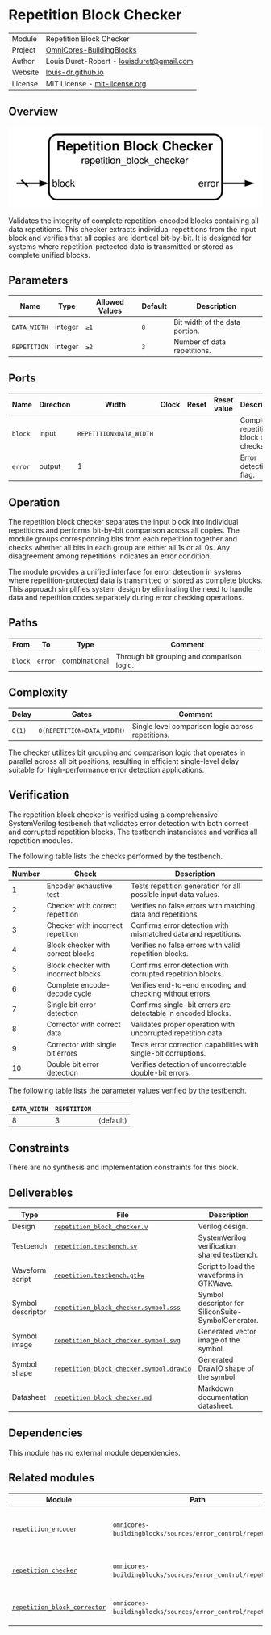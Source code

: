 # Repetition Block Checker

|         |                                                                                  |
| ------- | -------------------------------------------------------------------------------- |
| Module  | Repetition Block Checker                                                         |
| Project | [OmniCores-BuildingBlocks](https://github.com/Louis-DR/OmniCores-BuildingBlocks) |
| Author  | Louis Duret-Robert - [louisduret@gmail.com](mailto:louisduret@gmail.com)         |
| Website | [louis-dr.github.io](https://louis-dr.github.io)                                 |
| License | MIT License - [mit-license.org](https://mit-license.org)                         |

## Overview

![repetition_block_checker](repetition_block_checker.symbol.svg)

Validates the integrity of complete repetition-encoded blocks containing all data repetitions. This checker extracts individual repetitions from the input block and verifies that all copies are identical bit-by-bit. It is designed for systems where repetition-protected data is transmitted or stored as complete unified blocks.

## Parameters

| Name         | Type    | Allowed Values | Default | Description                    |
| ------------ | ------- | -------------- | ------- | ------------------------------ |
| `DATA_WIDTH` | integer | `≥1`           | `8`     | Bit width of the data portion. |
| `REPETITION` | integer | `≥2`           | `3`     | Number of data repetitions.    |

## Ports

| Name    | Direction | Width                   | Clock | Reset | Reset value | Description                              |
| ------- | --------- | ----------------------- | ----- | ----- | ----------- | ---------------------------------------- |
| `block` | input     | `REPETITION×DATA_WIDTH` |       |       |             | Complete repetition block to be checked. |
| `error` | output    | 1                       |       |       |             | Error detection flag.                    |

## Operation

The repetition block checker separates the input block into individual repetitions and performs bit-by-bit comparison across all copies. The module groups corresponding bits from each repetition together and checks whether all bits in each group are either all 1s or all 0s. Any disagreement among repetitions indicates an error condition.

The module provides a unified interface for error detection in systems where repetition-protected data is transmitted or stored as complete blocks. This approach simplifies system design by eliminating the need to handle data and repetition codes separately during error checking operations.

## Paths

| From    | To      | Type          | Comment                                    |
| ------- | ------- | ------------- | ------------------------------------------ |
| `block` | `error` | combinational | Through bit grouping and comparison logic. |

## Complexity

| Delay  | Gates                      | Comment                                           |
| ------ | -------------------------- | ------------------------------------------------- |
| `O(1)` | `O(REPETITION×DATA_WIDTH)` | Single level comparison logic across repetitions. |

The checker utilizes bit grouping and comparison logic that operates in parallel across all bit positions, resulting in efficient single-level delay suitable for high-performance error detection applications.

## Verification

The repetition block checker is verified using a comprehensive SystemVerilog testbench that validates error detection with both correct and corrupted repetition blocks. The testbench instanciates and verifies all repetition modules.

The following table lists the checks performed by the testbench.

| Number | Check                               | Description                                                      |
| ------ | ----------------------------------- | ---------------------------------------------------------------- |
| 1      | Encoder exhaustive test             | Tests repetition generation for all possible input data values.  |
| 2      | Checker with correct repetition     | Verifies no false errors with matching data and repetitions.     |
| 3      | Checker with incorrect repetition   | Confirms error detection with mismatched data and repetitions.   |
| 4      | Block checker with correct blocks   | Verifies no false errors with valid repetition blocks.           |
| 5      | Block checker with incorrect blocks | Confirms error detection with corrupted repetition blocks.       |
| 6      | Complete encode-decode cycle        | Verifies end-to-end encoding and checking without errors.        |
| 7      | Single bit error detection          | Confirms single-bit errors are detectable in encoded blocks.     |
| 8      | Corrector with correct data         | Validates proper operation with uncorrupted repetition data.     |
| 9      | Corrector with single bit errors    | Tests error correction capabilities with single-bit corruptions. |
| 10     | Double bit error detection          | Verifies detection of uncorrectable double-bit errors.           |

The following table lists the parameter values verified by the testbench.

| `DATA_WIDTH` | `REPETITION` |           |
| ------------ | ------------ | --------- |
| 8            | 3            | (default) |

## Constraints

There are no synthesis and implementation constraints for this block.

## Deliverables

| Type              | File                                                                               | Description                                         |
| ----------------- | ---------------------------------------------------------------------------------- | --------------------------------------------------- |
| Design            | [`repetition_block_checker.v`](repetition_block_checker.v)                         | Verilog design.                                     |
| Testbench         | [`repetition.testbench.sv`](repetition.testbench.sv)                               | SystemVerilog verification shared testbench.        |
| Waveform script   | [`repetition.testbench.gtkw`](repetition.testbench.gtkw)                           | Script to load the waveforms in GTKWave.            |
| Symbol descriptor | [`repetition_block_checker.symbol.sss`](repetition_block_checker.symbol.sss)       | Symbol descriptor for SiliconSuite-SymbolGenerator. |
| Symbol image      | [`repetition_block_checker.symbol.svg`](repetition_block_checker.symbol.svg)       | Generated vector image of the symbol.               |
| Symbol shape      | [`repetition_block_checker.symbol.drawio`](repetition_block_checker.symbol.drawio) | Generated DrawIO shape of the symbol.               |
| Datasheet         | [`repetition_block_checker.md`](repetition_block_checker.md)                       | Markdown documentation datasheet.                   |

## Dependencies

This module has no external module dependencies.

## Related modules

| Module                                                        | Path                                                        | Comment                                        |
| ------------------------------------------------------------- | ----------------------------------------------------------- | ---------------------------------------------- |
| [`repetition_encoder`](repetition_encoder.md)                 | `omnicores-buildingblocks/sources/error_control/repetition` | Internal dependency for repetition generation. |
| [`repetition_checker`](repetition_checker.md)                 | `omnicores-buildingblocks/sources/error_control/repetition` | Variant for separate data and code.            |
| [`repetition_block_corrector`](repetition_block_corrector.md) | `omnicores-buildingblocks/sources/error_control/repetition` | Variant with error correction capability.      |